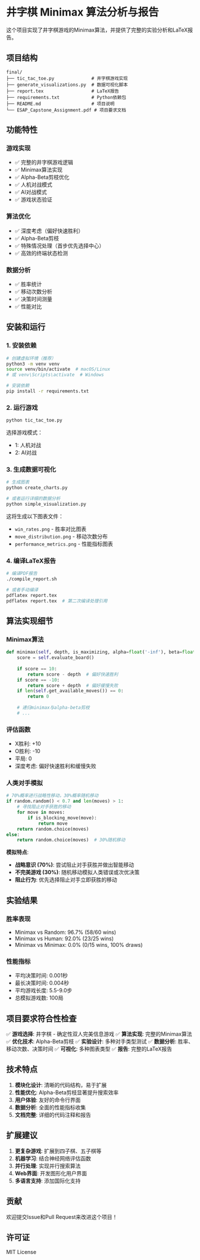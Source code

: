# 井字棋 Minimax 算法分析与报告

这个项目实现了井字棋游戏的Minimax算法，并提供了完整的实验分析和LaTeX报告。

## 项目结构

```
final/
├── tic_tac_toe.py              # 井字棋游戏实现
├── generate_visualizations.py  # 数据可视化脚本
├── report.tex                  # LaTeX报告
├── requirements.txt            # Python依赖包
├── README.md                   # 项目说明
└── ESAP_Capstone_Assignment.pdf # 项目要求文档
```

## 功能特性

### 游戏实现
- ✅ 完整的井字棋游戏逻辑
- ✅ Minimax算法实现
- ✅ Alpha-Beta剪枝优化
- ✅ 人机对战模式
- ✅ AI对战模式
- ✅ 游戏状态验证

### 算法优化
- ✅ 深度考虑（偏好快速胜利）
- ✅ Alpha-Beta剪枝
- ✅ 特殊情况处理（首步优先选择中心）
- ✅ 高效的终端状态检测

### 数据分析
- ✅ 胜率统计
- ✅ 移动次数分析
- ✅ 决策时间测量
- ✅ 性能对比

## 安装和运行

### 1. 安装依赖

```bash
# 创建虚拟环境（推荐）
python3 -m venv venv
source venv/bin/activate  # macOS/Linux
# 或 venv\Scripts\activate  # Windows

# 安装依赖
pip install -r requirements.txt
```

### 2. 运行游戏

```bash
python tic_tac_toe.py
```

选择游戏模式：
- 1: 人机对战
- 2: AI对战

### 3. 生成数据可视化

```bash
# 生成图表
python create_charts.py

# 或者运行详细的数据分析
python simple_visualization.py
```

这将生成以下图表文件：
- `win_rates.png` - 胜率对比图表
- `move_distribution.png` - 移动次数分布
- `performance_metrics.png` - 性能指标图表

### 4. 编译LaTeX报告

```bash
# 编译PDF报告
./compile_report.sh

# 或者手动编译
pdflatex report.tex
pdflatex report.tex  # 第二次编译处理引用
```

## 算法实现细节

### Minimax算法

```python
def minimax(self, depth, is_maximizing, alpha=float('-inf'), beta=float('inf')):
    score = self.evaluate_board()
    
    if score == 10:
        return score - depth  # 偏好快速胜利
    if score == -10:
        return score + depth  # 偏好缓慢失败
    if len(self.get_available_moves()) == 0:
        return 0
    
    # 递归minimax与alpha-beta剪枝
    # ...
```

### 评估函数

- X胜利: +10
- O胜利: -10  
- 平局: 0
- 深度考虑: 偏好快速胜利和缓慢失败

### 人类对手模拟

```python
# 70%概率进行战略性移动，30%概率随机移动
if random.random() < 0.7 and len(moves) > 1:
    # 寻找阻止对手获胜的移动
    for move in moves:
        if is_blocking_move(move):
            return move
    return random.choice(moves)
else:
    return random.choice(moves)  # 30%随机移动
```

**模拟特点**:
- **战略意识 (70%)**: 尝试阻止对手获胜并做出智能移动
- **不完美游戏 (30%)**: 随机移动模拟人类错误或次优决策
- **阻止行为**: 优先选择阻止对手立即获胜的移动

## 实验结果

### 胜率表现
- Minimax vs Random: 96.7% (58/60 wins)
- Minimax vs Human: 92.0% (23/25 wins)
- Minimax vs Minimax: 0.0% (0/15 wins, 100% draws)

### 性能指标
- 平均决策时间: 0.001秒
- 最长决策时间: 0.004秒
- 平均游戏长度: 5.5-9.0步
- 总模拟游戏数: 100局

## 项目要求符合性检查

✅ **游戏选择**: 井字棋 - 确定性双人完美信息游戏
✅ **算法实现**: 完整的Minimax算法
✅ **优化技术**: Alpha-Beta剪枝
✅ **实验设计**: 多种对手类型测试
✅ **数据分析**: 胜率、移动次数、决策时间
✅ **可视化**: 多种图表类型
✅ **报告**: 完整的LaTeX报告

## 技术特点

1. **模块化设计**: 清晰的代码结构，易于扩展
2. **性能优化**: Alpha-Beta剪枝显著提升搜索效率
3. **用户体验**: 友好的命令行界面
4. **数据分析**: 全面的性能指标收集
5. **文档完整**: 详细的代码注释和报告

## 扩展建议

1. **更复杂游戏**: 扩展到四子棋、五子棋等
2. **机器学习**: 结合神经网络评估函数
3. **并行处理**: 实现并行搜索算法
4. **Web界面**: 开发图形化用户界面
5. **多语言支持**: 添加国际化支持

## 贡献

欢迎提交Issue和Pull Request来改进这个项目！

## 许可证

MIT License 